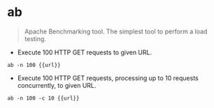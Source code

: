 # ab

> Apache Benchmarking tool. The simplest tool to perform a load testing.

- Execute 100 HTTP GET requests to given URL.

`ab -n 100 {{url}}`

- Execute 100 HTTP GET requests, processing up to 10 requests concurrently, to given URL.

`ab -n 100 -c 10 {{url}}`
